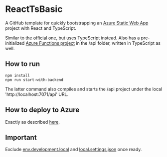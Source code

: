 # ReactTsBasic

A GitHub template for quickly bootstrapping an [Azure Static Web App](https://docs.microsoft.com/en-us/azure/static-web-apps/) project with React and TypeScript.

Similar to [the official one](https://github.com/staticwebdev/react-basic), but uses TypeScript instead. Also has a pre-initialized [Azure Functions project](https://docs.microsoft.com/en-us/azure/static-web-apps/add-api) in the /api folder, written in TypeScript as well.

## How to run

```
npm install
npm run start-with-backend
```

The latter command also compiles and starts the /api project under the local 'http://localhost:7071/api' URL.

## How to deploy to Azure

Exactly as described [here](https://docs.microsoft.com/en-us/azure/static-web-apps/getting-started?tabs=react#create-a-static-web-app).

## Important

Exclude [env.development.local](https://github.com/scale-tone/react-ts-basic/blob/master/.env.development.local) and [local.settings.json](https://github.com/scale-tone/react-ts-basic/blob/master/api/local.settings.json) once ready.
